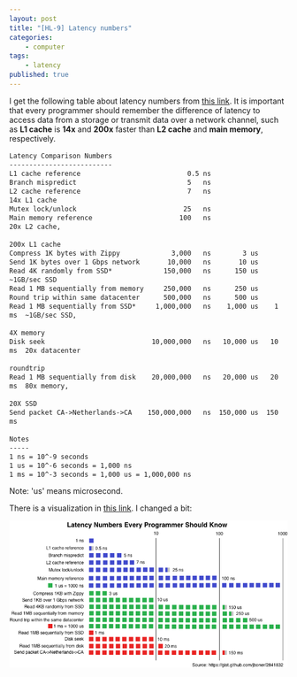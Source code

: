 ```yaml
---
layout: post
title: "[HL-9] Latency numbers"
categories: 
    - computer
tags: 
    - latency
published: true
---
```


I get the following table about latency numbers from [this
link](https://gist.github.com/jboner/2841832). It is important that  every
programmer should remember the difference of latency to access  data from a
storage or transmit data over a network channel, such as **L1 cache** is **14x**
and **200x** faster than **L2 cache** and **main memory**, respectively. 

~~~
Latency Comparison Numbers
--------------------------
L1 cache reference                           0.5 ns
Branch mispredict                            5   ns
L2 cache reference                           7   ns                      14x L1 cache
Mutex lock/unlock                           25   ns
Main memory reference                      100   ns                      20x L2 cache, 
                                                                         200x L1 cache
Compress 1K bytes with Zippy             3,000   ns        3 us
Send 1K bytes over 1 Gbps network       10,000   ns       10 us
Read 4K randomly from SSD*             150,000   ns      150 us          ~1GB/sec SSD
Read 1 MB sequentially from memory     250,000   ns      250 us
Round trip within same datacenter      500,000   ns      500 us
Read 1 MB sequentially from SSD*     1,000,000   ns    1,000 us    1 ms  ~1GB/sec SSD, 
                                                                         4X memory
Disk seek                           10,000,000   ns   10,000 us   10 ms  20x datacenter 
                                                                         roundtrip
Read 1 MB sequentially from disk    20,000,000   ns   20,000 us   20 ms  80x memory, 
                                                                         20X SSD
Send packet CA->Netherlands->CA    150,000,000   ns  150,000 us  150 ms

Notes
-----
1 ns = 10^-9 seconds
1 us = 10^-6 seconds = 1,000 ns
1 ms = 10^-3 seconds = 1,000 us = 1,000,000 ns
~~~
Note: 'us' means microsecond. 

There is a visualization in [this link](http://i.imgur.com/k0t1e.png). 
I changed a bit: 

![](/assets/img/hl-9-latency-numbers.png)
